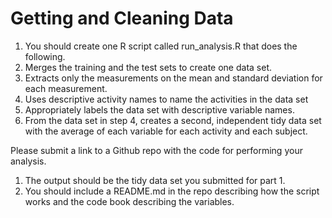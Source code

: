 # Getting and Cleaning Data 
1. You should create one R script called run_analysis.R that does the following. 
1. Merges the training and the test sets to create one data set.
1. Extracts only the measurements on the mean and standard deviation for each measurement. 
1. Uses descriptive activity names to name the activities in the data set
1. Appropriately labels the data set with descriptive variable names. 
1. From the data set in step 4, creates a second, independent tidy data set with the average of each variable for each activity and each subject.


Please submit a link to a Github repo with the code for performing your analysis. 
1. The output should be the tidy data set you submitted for part 1. 
2. You should include a README.md in the repo describing how the script works and the code book describing the variables.

